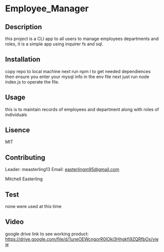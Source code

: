 # Employee_Manager

  ## Description 
  this project is a CLI app to all users to manage employees departments and roles, it is a simple app using inquirer fs and sql.
  ## Installation
  copy repo to local machine next run npm i to get needed dependiences then ensure you enter your mysql info in the env file next just run node index.js to operate the file.
  ## Usage
  this is to maintain records of employees and department along with roles of individuals
  ## Lisence
  MIT
  ## Contributing
  Leader: measterling13 Email: easterlingm95@gmail.com

  Mitchell Easterling
  ## Test
  none were used at this time
  ## Video
   google drive link to see working product: https://drive.google.com/file/d/1uneOEWcngorR0lOki3Hhgkfi9ZQRfbOx/view
